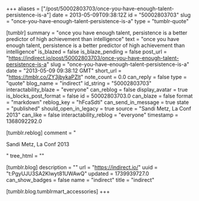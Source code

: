+++
aliases = ["/post/50002803703/once-you-have-enough-talent-persistence-is-a"]
date = 2013-05-09T09:38:12Z
id = "50002803703"
slug = "once-you-have-enough-talent-persistence-is-a"
type = "tumblr-quote"

[tumblr]
summary = "once you have enough talent, persistence is a better predictor of high achievement than intelligence"
text = "once you have enough talent, persistence is a better predictor of high achievement than intelligence"
is_blazed = false
is_blaze_pending = false
post_url = "https://indirect.io/post/50002803703/once-you-have-enough-talent-persistence-is-a"
slug = "once-you-have-enough-talent-persistence-is-a"
date = "2013-05-09 09:38:12 GMT"
short_url = "https://tmblr.co/ZY3jbykaPZlt"
note_count = 0.0
can_reply = false
type = "quote"
blog_name = "indirect"
id_string = "50002803703"
interactability_blaze = "everyone"
can_reblog = false
display_avatar = true
is_blocks_post_format = false
id = 50002803703.0
can_blaze = false
format = "markdown"
reblog_key = "hFcaSdti"
can_send_in_message = true
state = "published"
should_open_in_legacy = true
source = "Sandi Metz, La Conf 2013"
can_like = false
interactability_reblog = "everyone"
timestamp = 1368092292.0

[tumblr.reblog]
comment = "<p>Sandi Metz, La Conf 2013</p>"
tree_html = ""

[tumblr.blog]
description = ""
url = "https://indirect.io/"
uuid = "t:PgyUJU3SA2Klwyt81UWAwQ"
updated = 1739939727.0
can_show_badges = false
name = "indirect"
title = "indirect"

[tumblr.blog.tumblrmart_accessories]
+++
